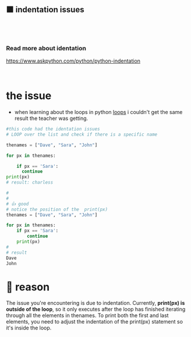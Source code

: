 ## 🟧 indentation issues

<br>
<br>

### Read more about identation

https://www.askpython.com/python/python-indentation

<br>

# the issue

- when learning about the loops in python [loops](./15_loops.md) i couldn't get the same result the teacher was getting.

```python
#this code had the identation issues
# LOOP over the list and check if there is a specific name

thenames = ["Dave", "Sara", "John"]

for px in thenames:

    if px == 'Sara':
      continue
print(px)
# result: charless

#
#
# 👍 good
# notice the position of the  print(px)
thenames = ["Dave", "Sara", "John"]

for px in thenames:
    if px == 'Sara':
        continue
    print(px)
#
# result
Dave
John

```

# 🌈 reason

The issue you're encountering is due to indentation. Currently, **print(px) is outside of the loop**, so it only executes after the loop has finished iterating through all the elements in thenames. To print both the first and last elements, you need to adjust the indentation of the print(px) statement so it's inside the loop.
